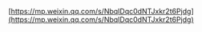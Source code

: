 [https://mp.weixin.qq.com/s/NbqIDqc0dNTJxkr2t6Pjdg](https://mp.weixin.qq.com/s/NbqIDqc0dNTJxkr2t6Pjdg)
